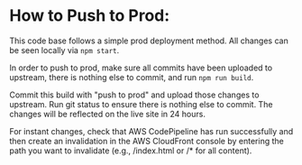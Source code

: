 # How to Push to Prod:
This code base follows a simple prod deployment method. All changes can be seen locally via `npm start`.

In order to push to prod, make sure all commits have been uploaded to upstream, there is nothing else to commit, and run `npm run build`.

Commit this build with "push to prod" and upload those changes to upstream. Run git status to ensure there is nothing else to commit. The changes will be reflected on the live site in 24 hours.

For instant changes, check that AWS CodePipeline has run successfully and then create an invalidation in the AWS CloudFront console by entering the path you want to invalidate (e.g., /index.html or /* for all content).
